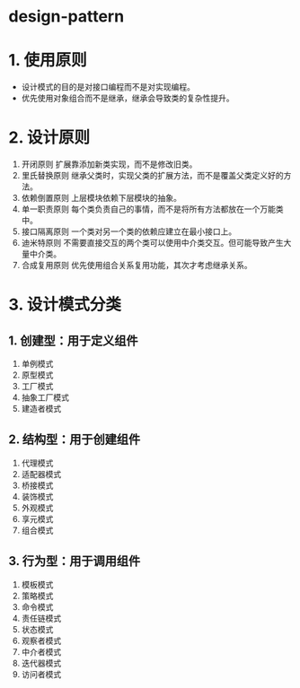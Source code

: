 # design-pattern

# 1. 使用原则
- 设计模式的目的是对接口编程而不是对实现编程。
- 优先使用对象组合而不是继承，继承会导致类的复杂性提升。
# 2. 设计原则
1. 开闭原则
扩展靠添加新类实现，而不是修改旧类。
2. 里氏替换原则
继承父类时，实现父类的扩展方法，而不是覆盖父类定义好的方法。
3. 依赖倒置原则
上层模块依赖下层模块的抽象。
4. 单一职责原则
每个类负责自己的事情，而不是将所有方法都放在一个万能类中。
5. 接口隔离原则
一个类对另一个类的依赖应建立在最小接口上。
6. 迪米特原则
不需要直接交互的两个类可以使用中介类交互。但可能导致产生大量中介类。
7. 合成复用原则
优先使用组合关系复用功能，其次才考虑继承关系。
# 3. 设计模式分类
## 1. 创建型：用于定义组件
1. 单例模式
2. 原型模式
3. 工厂模式
4. 抽象工厂模式
5. 建造者模式
## 2. 结构型：用于创建组件
1. 代理模式
2. 适配器模式
3. 桥接模式
4. 装饰模式
5. 外观模式
6. 享元模式
7. 组合模式
## 3. 行为型：用于调用组件
1. 模板模式
2. 策略模式
3. 命令模式
4. 责任链模式
5. 状态模式
6. 观察者模式
7. 中介者模式
8. 迭代器模式
9. 访问者模式
